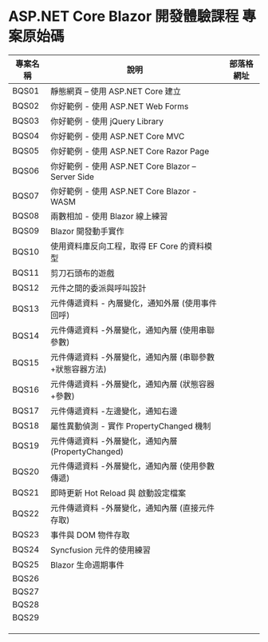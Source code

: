 # ASP.NET Core Blazor 開發體驗課程 專案原始碼

|專案名稱|說明|部落格網址|
|-|-|-|
|BQS01|靜態網頁 – 使用 ASP.NET Core 建立||
|BQS02|你好範例 - 使用 ASP.NET Web Forms||
|BQS03|你好範例 - 使用 jQuery Library||
|BQS04|你好範例 - 使用 ASP.NET Core MVC||
|BQS05|你好範例 - 使用 ASP.NET Core Razor Page||
|BQS06|你好範例 - 使用 ASP.NET Core Blazor – Server Side||
|BQS07|你好範例 - 使用 ASP.NET Core Blazor - WASM||
|BQS08|兩數相加 - 使用 Blazor 線上練習||
|BQS09|Blazor 開發動手實作||
|BQS10|使用資料庫反向工程，取得 EF Core 的資料模型||
|BQS11|剪刀石頭布的遊戲||
|BQS12|元件之間的委派與呼叫設計||
|BQS13|元件傳遞資料  - 內層變化，通知外層 (使用事件回呼)||
|BQS14|元件傳遞資料 -外層變化，通知內層 (使用串聯參數)||
|BQS15|元件傳遞資料 -外層變化，通知內層 (串聯參數+狀態容器方法)||
|BQS16|元件傳遞資料 -外層變化，通知內層 (狀態容器+參數)||
|BQS17|元件傳遞資料  -左邊變化，通知右邊||
|BQS18|屬性異動偵測 - 實作 PropertyChanged 機制||
|BQS19|元件傳遞資料 -外層變化，通知內層 (PropertyChanged)||
|BQS20|元件傳遞資料 -外層變化，通知內層 (使用參數傳遞)||
|BQS21|即時更新 Hot Reload 與 啟動設定檔案||
|BQS22|元件傳遞資料 -外層變化，通知內層 (直接元件存取)||
|BQS23|事件與 DOM 物件存取||
|BQS24|Syncfusion 元件的使用練習||
|BQS25|Blazor 生命週期事件||
|BQS26|||
|BQS27|||
|BQS28|||
|BQS29|||
||||
||||
||||



